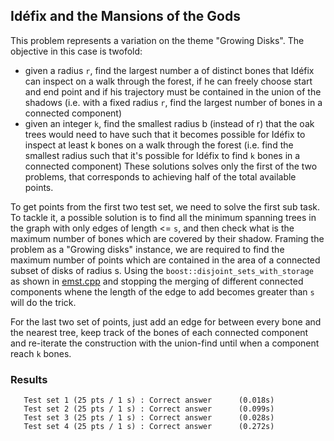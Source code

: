 ## Idéfix and the Mansions of the Gods
This problem represents a variation on the theme "Growing Disks". The objective in this case is twofold:
- given a radius `r`, find the largest number a of distinct bones that Idéfix can inspect on a walk through the forest, if he can freely choose start and end point and if his trajectory must be contained in the union of the shadows (i.e. with a fixed radius `r`, find the largest number of bones in a connected component)
- given an integer `k`, find the smallest radius b (instead of r) that the oak trees would need to have such that it becomes possible for Idéfix to inspect at least k bones on a walk through the forest (i.e. find the smallest radius such that it's possible for Idéfix to find `k` bones in a connected component)
These solutions solves only the first of the two problems, that corresponds to achieving half of the total available points. 

To get points from the first two test set, we need to solve the first sub task. To tackle it, a possible solution is to find all the minimum spanning trees in the graph with only edges of length <= `s`, and then check what is the maximum number of bones which are covered by their shadow. Framing the problem as a "Growing disks" instance, we are required to find the maximum number of points which are contained in the area of a connected subset of disks of radius s. Using the
`boost::disjoint_sets_with_storage` as shown in [emst.cpp](https://algolab.inf.ethz.ch/doc/tutorials/sample_code/tut08_emst.cpp) and stopping the merging of different connected components whene the length of the edge to add becomes greater than `s` will do the trick.

For the last two set of points, just add an edge for between every bone and the nearest tree, keep track of the bones of each connected component and re-iterate the construction with the union-find until when a component reach `k` bones.

### Results
```
   Test set 1 (25 pts / 1 s) : Correct answer      (0.018s)
   Test set 2 (25 pts / 1 s) : Correct answer      (0.099s)
   Test set 3 (25 pts / 1 s) : Correct answer      (0.028s)
   Test set 4 (25 pts / 1 s) : Correct answer      (0.272s)
```
